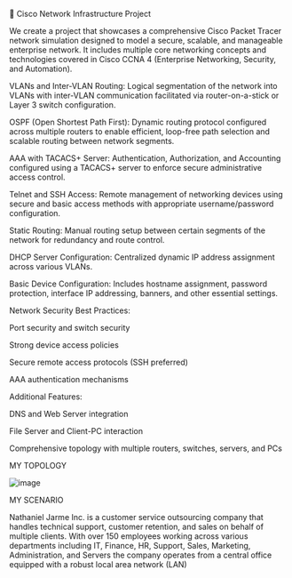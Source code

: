 📡 Cisco Network Infrastructure Project

We create a project that showcases a comprehensive Cisco Packet Tracer network simulation designed to model a secure, scalable, and manageable enterprise network. It includes multiple core networking concepts and technologies covered in Cisco CCNA 4 (Enterprise Networking, Security, and Automation).

VLANs and Inter-VLAN Routing:
Logical segmentation of the network into VLANs with inter-VLAN communication facilitated via router-on-a-stick or Layer 3 switch configuration.

OSPF (Open Shortest Path First):
Dynamic routing protocol configured across multiple routers to enable efficient, loop-free path selection and scalable routing between network segments.

AAA with TACACS+ Server:
Authentication, Authorization, and Accounting configured using a TACACS+ server to enforce secure administrative access control.

Telnet and SSH Access:
Remote management of networking devices using secure and basic access methods with appropriate username/password configuration.

Static Routing:
Manual routing setup between certain segments of the network for redundancy and route control.

DHCP Server Configuration:
Centralized dynamic IP address assignment across various VLANs.

Basic Device Configuration:
Includes hostname assignment, password protection, interface IP addressing, banners, and other essential settings.

Network Security Best Practices:

Port security and switch security

Strong device access policies

Secure remote access protocols (SSH preferred)

AAA authentication mechanisms

Additional Features:

DNS and Web Server integration

File Server and Client-PC interaction

Comprehensive topology with multiple routers, switches, servers, and PCs

MY TOPOLOGY 

![image](https://github.com/user-attachments/assets/605b8cb4-50d7-48e5-ab1e-b159ed71d205)

MY SCENARIO 

Nathaniel Jarme Inc. is a customer service outsourcing company that handles technical support, customer retention, and sales on behalf of multiple clients. With over 150 employees working across various departments including IT, Finance, HR, Support, Sales, Marketing, Administration, and Servers the company operates from a central office equipped with a robust local area network (LAN)



